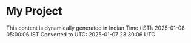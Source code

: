 # My Project

This content is dynamically generated in Indian Time (IST): 2025-01-08 05:00:06 IST
Converted to UTC: 2025-01-07 23:30:06 UTC
